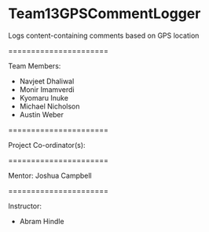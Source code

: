 Team13GPSCommentLogger
======================

Logs content-containing comments based on GPS location

======================

Team Members:

 - Navjeet Dhaliwal      
 - Monir Imamverdi       
 - Kyomaru Inuke         
 - Michael Nicholson   
 - Austin Weber         

======================

Project Co-ordinator(s):

======================

Mentor: Joshua Campbell

======================

Instructor:

 - Abram Hindle
